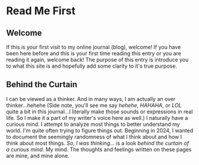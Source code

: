 # Read Me First

## Welcome

If this is your first visit to my online journal (blog), welcome! If you have been here before and this is your first time reading this entry or you are reading it again, welcome back! The purpose of this entry is introduce you to what this site is and hopefully add some clarity to it's true purpose.

## Behind the Curtain

I can be viewed as a thinker. And in many ways, I am actually an over thinker...hehehe (Side note, you'll see me say *hehehe*, *HAHAHA*, or *LOL* quite a bit in this journal...I literally make those sounds or expressions in real life. So I make it a part of my writer's voice here as well.) I naturally have a curious mind. I attempt to analyze most things to better understand my world. I'm quite often trying to figure things out. Beginning in 2024, I wanted to document the seemingly randomness of what I think about and how I think about most things. *So, I was thinking...* is a look *behind the curtain of a curious mind*. My mind. The thoughts and feelings written on these pages are mine, and mine alone.

